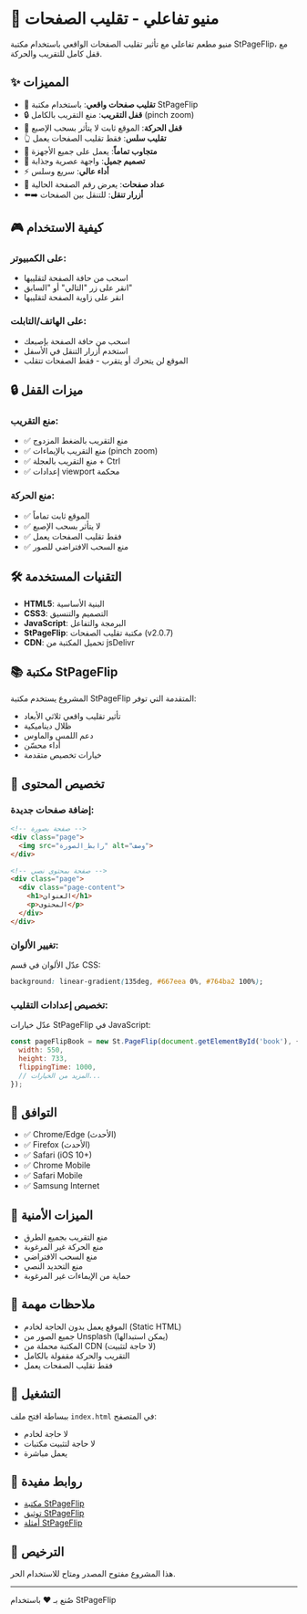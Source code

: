 # 📖 منيو تفاعلي - تقليب الصفحات

منيو مطعم تفاعلي مع تأثير تقليب الصفحات الواقعي باستخدام مكتبة StPageFlip، مع قفل كامل للتقريب والحركة.

## ✨ المميزات

- 📖 **تقليب صفحات واقعي**: باستخدام مكتبة StPageFlip
- 🔒 **قفل التقريب**: منع التقريب بالكامل (pinch zoom)
- 🚫 **قفل الحركة**: الموقع ثابت لا يتأثر بسحب الإصبع
- 👆 **تقليب سلس**: فقط تقليب الصفحات يعمل
- 📱 **متجاوب تماماً**: يعمل على جميع الأجهزة
- 🎨 **تصميم جميل**: واجهة عصرية وجذابة
- ⚡ **أداء عالي**: سريع وسلس
- 🔢 **عداد صفحات**: يعرض رقم الصفحة الحالية
- ⬅️➡️ **أزرار تنقل**: للتنقل بين الصفحات

## 🎮 كيفية الاستخدام

### على الكمبيوتر:
- اسحب من حافة الصفحة لتقليبها
- انقر على زر "التالي" أو "السابق"
- انقر على زاوية الصفحة لتقليبها

### على الهاتف/التابلت:
- اسحب من حافة الصفحة بإصبعك
- استخدم أزرار التنقل في الأسفل
- الموقع لن يتحرك أو يتقرب - فقط الصفحات تتقلب

## 🔒 ميزات القفل

### منع التقريب:
- ✅ منع التقريب بالضغط المزدوج
- ✅ منع التقريب بالإيماءات (pinch zoom)
- ✅ منع التقريب بالعجلة + Ctrl
- ✅ إعدادات viewport محكمة

### منع الحركة:
- ✅ الموقع ثابت تماماً
- ✅ لا يتأثر بسحب الإصبع
- ✅ فقط تقليب الصفحات يعمل
- ✅ منع السحب الافتراضي للصور

## 🛠️ التقنيات المستخدمة

- **HTML5**: البنية الأساسية
- **CSS3**: التصميم والتنسيق
- **JavaScript**: البرمجة والتفاعل
- **StPageFlip**: مكتبة تقليب الصفحات (v2.0.7)
- **CDN**: تحميل المكتبة من jsDelivr

## 📚 مكتبة StPageFlip

المشروع يستخدم مكتبة StPageFlip المتقدمة التي توفر:
- تأثير تقليب واقعي ثلاثي الأبعاد
- ظلال ديناميكية
- دعم اللمس والماوس
- أداء محسّن
- خيارات تخصيص متقدمة

## 🎨 تخصيص المحتوى

### إضافة صفحات جديدة:

```html
<!-- صفحة بصورة -->
<div class="page">
  <img src="رابط_الصورة" alt="وصف">
</div>

<!-- صفحة بمحتوى نصي -->
<div class="page">
  <div class="page-content">
    <h1>العنوان</h1>
    <p>المحتوى</p>
  </div>
</div>
```

### تغيير الألوان:

عدّل الألوان في قسم CSS:
```css
background: linear-gradient(135deg, #667eea 0%, #764ba2 100%);
```

### تخصيص إعدادات التقليب:

عدّل خيارات StPageFlip في JavaScript:
```javascript
const pageFlipBook = new St.PageFlip(document.getElementById('book'), {
  width: 550,
  height: 733,
  flippingTime: 1000,
  // المزيد من الخيارات...
});
```

## 📱 التوافق

- ✅ Chrome/Edge (الأحدث)
- ✅ Firefox (الأحدث)
- ✅ Safari (iOS 10+)
- ✅ Chrome Mobile
- ✅ Safari Mobile
- ✅ Samsung Internet

## 🎯 الميزات الأمنية

- منع التقريب بجميع الطرق
- منع الحركة غير المرغوبة
- منع السحب الافتراضي
- منع التحديد النصي
- حماية من الإيماءات غير المرغوبة

## 📝 ملاحظات مهمة

- الموقع يعمل بدون الحاجة لخادم (Static HTML)
- جميع الصور من Unsplash (يمكن استبدالها)
- المكتبة محملة من CDN (لا حاجة لتثبيت)
- التقريب والحركة مقفولة بالكامل
- فقط تقليب الصفحات يعمل

## 🚀 التشغيل

ببساطة افتح ملف `index.html` في المتصفح:
- لا حاجة لخادم
- لا حاجة لتثبيت مكتبات
- يعمل مباشرة

## 🔗 روابط مفيدة

- [مكتبة StPageFlip](https://github.com/Nodlik/StPageFlip)
- [توثيق StPageFlip](https://nodlik.github.io/StPageFlip/)
- [أمثلة StPageFlip](https://nodlik.github.io/StPageFlip/examples/)

## 📄 الترخيص

هذا المشروع مفتوح المصدر ومتاح للاستخدام الحر.

---

صُنع بـ ❤️ باستخدام StPageFlip
